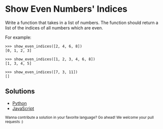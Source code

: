 # Show Even Numbers' Indices

Write a function that takes in a list of numbers. The function should
return a list of the indices of all numbers which are even.

For example:
```
>>> show_even_indices([2, 4, 6, 8])
[0, 1, 2, 3]

>>> show_even_indices([1, 2, 3, 4, 6, 8])
[1, 3, 4, 5]

>>> show_even_indices([7, 3, 11])
[]
```

## Solutions

- [Python](show_even_indices.py)
- [JavaScript](showEvenIndices.js)

<sub>
  Wanna contribute a solution in your favorite language? Go ahead! We
  welcome your pull requests :)
</sub>
